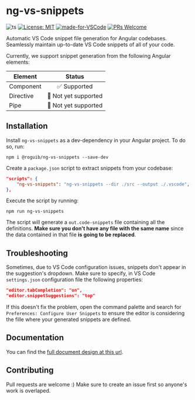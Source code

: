 # ng-vs-snippets
![ts](https://badgen.net/badge/Built%20With/TypeScript/blue) [![License: MIT](https://img.shields.io/badge/License-MIT-yellow.svg)](https://opensource.org/licenses/MIT) [![made-for-VSCode](https://img.shields.io/badge/Made%20for-VSCode-1f425f.svg)](https://code.visualstudio.com/) [![PRs Welcome](https://img.shields.io/badge/PRs-welcome-brightgreen.svg)](http://makeapullrequest.com)



Automatic VS Code snippet file generation for Angular codebases. Seamlessly maintain up-to-date VS Code snippets of all of your code.

Currently, we support snippet generation from the following Angular elements:

<center>

| Element   | Status                                    |
|-----------|:-----------------------------------------:|
| Component | :white_check_mark: Supported              |
| Directive | :construction_worker: Not yet supported   |
| Pipe      | :construction_worker: Not yet supported   |

</center>

## Installation

Install ```ng-vs-snippets``` as a dev-dependency in your Angular project. To do so, run:

```
npm i @roguib/ng-vs-snippets --save-dev
```

Create a ```package.json``` script to extract snippets from your codebase:

```json
"scripts": {
    "ng-vs-snippets": "ng-vs-snippets --dir ./src --output ./.vscode",
},
```

Execute the script by running:

```
npm run ng-vs-snippets
```

The script will generate a ```out.code-snippets``` file containing all the definitions. **Make sure you don't have any file with the same name** since the data contained in that file **is going to be replaced**.

## Troubleshooting
Sometimes, due to VS Code configuration issues, snippets don't appear in the suggestion's dropdown. Make sure to specify, in VS Code ```settings.json``` configuration file the following properties:

```json
"editor.tabCompletion": "on",
"editor.snippetSuggestions": "top"
```
If this doesn't fix the problem, open the command palette and search for ```Preferences: Configure User Snippets``` to ensure the editor is considering the fille where your generated snippets are defined.

## Documentation

You can find the [full document design at this url]().

## Contributing

Pull requests are welcome :) Make sure to create an issue first so anyone's work is overlaped.